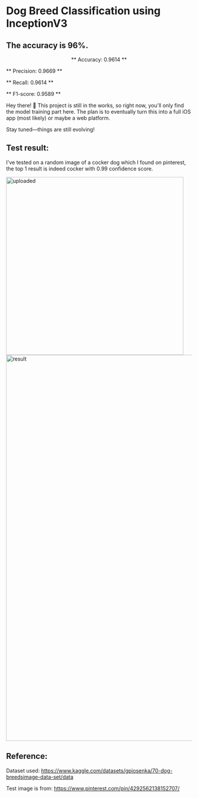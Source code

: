 # Dog Breed Classification using InceptionV3
## The accuracy is 96%.

<p align="center">
  ** Accuracy: 0.9614 **
  
  ** Precision: 0.9669 **
  
  ** Recall: 0.9614 **
  
  ** F1-score: 0.9589 **
</p>


Hey there! 👋 This project is still in the works, so right now, you'll only find the model training part here. The plan is to eventually turn this into a full iOS app (most likely) or maybe a web platform.

Stay tuned—things are still evolving!

## Test result:

I've tested on a random image of a cocker dog which I found on pinterest, the top 1 result is indeed cocker with 0.99 confidence score.

<img width="481" alt="uploaded" src="https://github.com/user-attachments/assets/09a9bc61-b474-458b-ae17-5101d3c90d65">

<img width="1043" alt="result" src="https://github.com/user-attachments/assets/2317cae5-ac42-49ac-837a-20e62bd64a17">

## Reference:

Dataset used: https://www.kaggle.com/datasets/gpiosenka/70-dog-breedsimage-data-set/data

Test image is from: https://www.pinterest.com/pin/4292562138152707/

